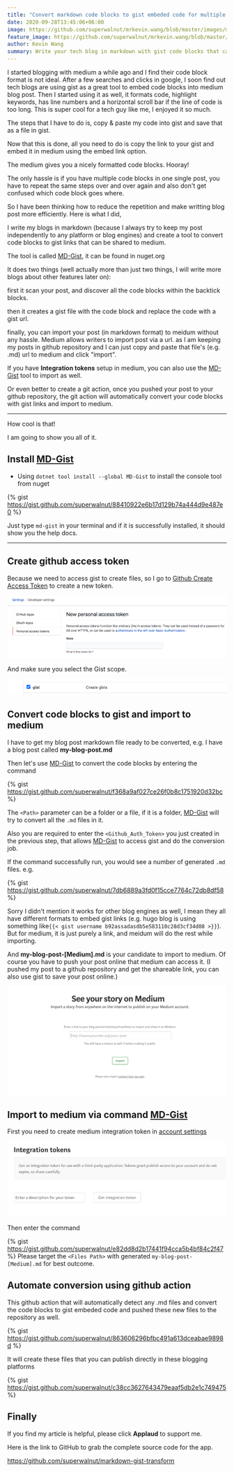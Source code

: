 ```yaml
---
title: "Convert markdown code blocks to gist embeded code for multiple blogging platforms"
date: 2020-09-28T13:45:06+06:00
image: https://github.com/superwalnut/mrkevin.wang/blob/master/images/md-gist.png
feature_image: https://github.com/superwalnut/mrkevin.wang/blob/master/images/md-gist-feature.png
author: Kevin Wang
summary: Write your tech blog in markdown with gist code blocks that can be published in medium.
---
```


I started blogging with medium a while ago and I find their code block format is not ideal. After a few searches and clicks in google, I soon find out tech blogs are using gist as a great tool to embed code blocks into medium blog post. Then I started using it as well, it formats code, highlight keywords, has line numbers and a horizontal scroll bar if the line of code is too long. This is super cool for a tech guy like me, I enjoyed it so much. 

The steps that I have to do is, copy & paste my code into gist and save that as a file in gist. 

Now that this is done, all you need to do is copy the link to your gist and embed it in medium using the embed link option.

The medium gives you a nicely formatted code blocks. Hooray!

The only hassle is if you have multiple code blocks in one single post, you have to repeat the same steps over and over again and also don't get confused which code block goes where.

So I have been thinking how to reduce the repetition and make writting blog post more efficiently. Here is what I did,

I write my blogs in markdown (because I always try to keep my post independently to any platform or blog engines) and create a tool to convert code blocks to gist links that can be shared to medium.

The tool is called [MD-Gist](https://www.nuget.org/packages/MD-Gist/), it can be found in nuget.org

It does two things (well actually more than just two things, I will write more blogs about other features later on):

first it scan your post, and discover all the code blocks within the backtick blocks.

then it creates a gist file with the code block and replace the code with a gist url.

finally, you can import your post (in markdown format) to meidum without any hassle. Medium allows writers to import post via a url. as I am keeping my posts in github repository and I can just copy and paste that file's (e.g. <MyPost>.md) url to medium and click "import".

If you have **Integration tokens** setup in medium, you can also use the [MD-Gist](https://www.nuget.org/packages/MD-Gist/) tool to import as well. 

Or even better to create a git action, once you pushed your post to your github repository, the git action will automatically convert your code blocks with gist links and import to medium. 

---

How cool is that! 

I am going to show you all of it.

## Install [MD-Gist](https://www.nuget.org/packages/MD-Gist/)

- Using `dotnet tool install --global MD-Gist` to install the console tool from nuget 

{% gist https://gist.github.com/superwalnut/88410922e6b17d129b74a444d9e487e0 %}

Just type `md-gist` in your terminal and if it is successfully installed, it should show you the help docs. 

---

## Create github access token

Because we need to access gist to create files, so I go to [Github Create Access Token](https://github.com/settings/tokens/new) to create a new token.

![Github Access Token](https://github.com/superwalnut/mrkevin.wang/blob/master/images/github-access-token.png)

And make sure you select the Gist scope.

![Gist Scope](https://github.com/superwalnut/mrkevin.wang/blob/master/images/gist-scope.png)

## Convert code blocks to gist and import to medium

I have to get my blog post markdown file ready to be converted, e.g. I have a blog post called **my-blog-post.md**

Then let's use [MD-Gist](https://www.nuget.org/packages/MD-Gist/) to convert the code blocks by entering the command

{% gist https://gist.github.com/superwalnut/f368a9af027ce26f0b8c1751920d32bc %}

The `<Path>` parameter can be a folder or a file, if it is a folder, [MD-Gist](https://www.nuget.org/packages/MD-Gist/) will try to convert all the `.md` files in it.

Also you are required to enter the `<Github_Auth_Token>` you just created in the previous step, that allows [MD-Gist](https://www.nuget.org/packages/MD-Gist/) to access gist and do the conversion job.

If the command successfully run, you would see a number of generated `.md` files. e.g.

{% gist https://gist.github.com/superwalnut/7db6889a3fd0f15cce7764c72db8df58 %}

Sorry I didn't mention it works for other blog engines as well, I mean they all have different formats to embed gist links (e.g. hugo blog is using something like`{{< gist username b92assadasdb5e583110c28d3cf34d08 >}}`). But for medium, it is just purely a link, and meidum will do the rest while importing.

And **my-blog-post-[Medium].md** is your candidate to import to medium. Of course you have to push your post online that medium can access it. (I pushed my post to a github repository and get the shareable link, you can also use gist to save your post online.)

![Medium import](https://github.com/superwalnut/mrkevin.wang/blob/master/images/medium-import.png)


## Import to medium via command [MD-Gist](https://www.nuget.org/packages/MD-Gist/)

First you need to create medium integration token in [account settings](https://medium.com/me/settings)

![Medium Integration Token](https://github.com/superwalnut/mrkevin.wang/blob/master/images/medium-token.png)

Then enter the command

{% gist https://gist.github.com/superwalnut/e82dd8d2b17441f94cca5b4bf84c2f47 %}
Please target the `<Files Path>` with generated `my-blog-post-[Medium].md` for best outcome.

## Automate conversion using github action

This github action that will automatically detect any .md files and convert the code blocks to gist embeded code and pushed these new files to the repository as well.

{% gist https://gist.github.com/superwalnut/863606296bfbc491a613dceabae9898d %}

It will create these files that you can publish directly in these blogging platforms

{% gist https://gist.github.com/superwalnut/c38cc3627643479eaaf5db2e1c749475 %}

## Finally

If you find my article is helpful, please click **Applaud** to support me.

Here is the link to GitHub to grab the complete source code for the app.

https://github.com/superwalnut/markdown-gist-transform